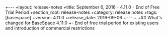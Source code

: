 +---
 +layout: release-notes
 +title: September 6, 2016 - 4.11.0 - End of Free Trial Period
 +section_root: release-notes
 +category: release notes
 +tags: [basespace]
 +version: 4.11.0
 +release_date: 2016-09-06
 +---
 +
 +## What's changed for BaseSpace 4.11.0
 +- End of free trial period for existing users and introduction of commercial restrictions
